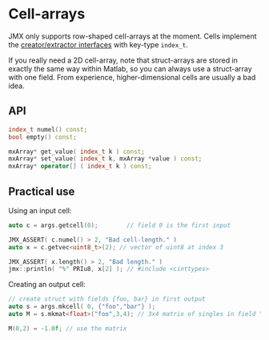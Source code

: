 
# Cell-arrays

JMX only supports row-shaped cell-arrays at the moment. Cells implement the [creator/extractor interfaces](jmx/more/interface) with key-type `index_t`.

If you really need a 2D cell-array, note that struct-arrays are stored in exactly the same way within Matlab, so you can always use a struct-array with one field. From experience, higher-dimensional cells are usually a bad idea.

## API

```cpp
index_t numel() const;
bool empty() const;

mxArray* get_value( index_t k ) const;
mxArray* set_value( index_t k, mxArray *value ) const;
mxArray* operator[] ( index_t k ) const;
```

## Practical use

Using an input cell:
```cpp
auto c = args.getcell(0);        // field 0 is the first input

JMX_ASSERT( c.numel() > 2, "Bad cell-length." )
auto x = c.getvec<uint8_t>(2); // vector of uint8 at index 3

JMX_ASSERT( x.length() > 2, "Bad length." )
jmx::println( "%" PRIu8, x[2] ); // #include <cinttypes>
```

Creating an output cell:
```cpp
// create struct with fields {foo, bar} in first output
auto s = args.mkcell( 0, {"foo","bar"} );
auto M = s.mkmat<float>("foo",3,4); // 3x4 matrix of singles in field "foo"

M(0,2) = -1.0f; // use the matrix
```